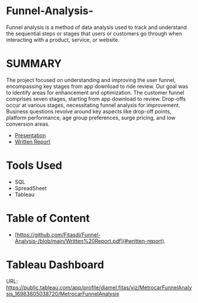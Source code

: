 # Funnel-Analysis-
Funnel analysis is a method of data analysis used to track and understand the sequential steps or stages that users or customers go through when interacting with a product, service, or website.

# SUMMARY

The project focused on understanding and improving the user funnel, encompassing key stages from app download to ride review. Our goal was to identify areas for enhancement and optimization. The customer funnel comprises seven stages, starting from app download to review. Drop-offs occur at various stages, necessitating funnel analysis for improvement. Business questions revolve around key aspects like drop-off points, platform performance, age group preferences, surge pricing, and low conversion areas.
- [Presentation](./Presentation.pdf)
- [Written Report](./Written-Report.pdf)
  



# Tools Used 
- SQL
- SpreadSheet
- Tableau

# Table of Content 
-  [https://github.com/Fitasdj/Funnel-Analysis-/blob/main/Written%20Report.pdf](#written-report).

# Tableau Dashboard
URL: https://public.tableau.com/app/profile/djamel.fitas/viz/MetrocarFunnelAnalysis_16983605038720/MetrocarFunnelAnalysis

